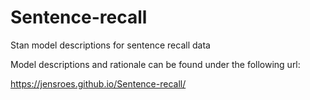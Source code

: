# Sentence-recall

Stan model descriptions for sentence recall data

Model descriptions and rationale can be found under the following url:

https://jensroes.github.io/Sentence-recall/
